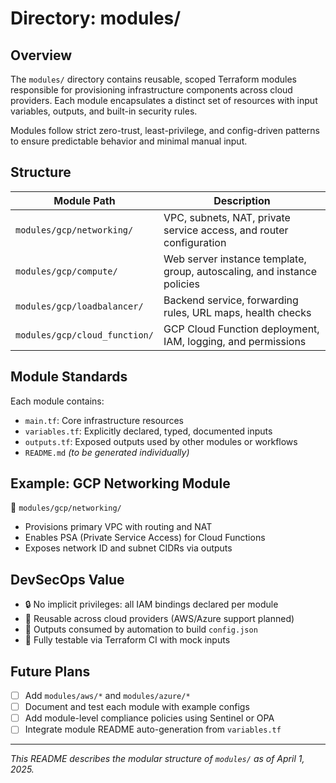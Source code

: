 # Directory: modules/

## Overview

The `modules/` directory contains reusable, scoped Terraform modules responsible for provisioning infrastructure components across cloud providers. Each module encapsulates a distinct set of resources with input variables, outputs, and built-in security rules.

Modules follow strict zero-trust, least-privilege, and config-driven patterns to ensure predictable behavior and minimal manual input.

## Structure

| Module Path | Description |
|-------------|-------------|
| `modules/gcp/networking/` | VPC, subnets, NAT, private service access, and router configuration |
| `modules/gcp/compute/` | Web server instance template, group, autoscaling, and instance policies |
| `modules/gcp/loadbalancer/` | Backend service, forwarding rules, URL maps, health checks |
| `modules/gcp/cloud_function/` | GCP Cloud Function deployment, IAM, logging, and permissions |

## Module Standards

Each module contains:
- `main.tf`: Core infrastructure resources
- `variables.tf`: Explicitly declared, typed, documented inputs
- `outputs.tf`: Exposed outputs used by other modules or workflows
- `README.md` *(to be generated individually)*

## Example: GCP Networking Module
📂 `modules/gcp/networking/`

- Provisions primary VPC with routing and NAT
- Enables PSA (Private Service Access) for Cloud Functions
- Exposes network ID and subnet CIDRs via outputs

## DevSecOps Value

- 🔒 No implicit privileges: all IAM bindings declared per module
- 🔁 Reusable across cloud providers (AWS/Azure support planned)
- 📜 Outputs consumed by automation to build `config.json`
- 🧪 Fully testable via Terraform CI with mock inputs

## Future Plans

- [ ] Add `modules/aws/*` and `modules/azure/*`
- [ ] Document and test each module with example configs
- [ ] Add module-level compliance policies using Sentinel or OPA
- [ ] Integrate module README auto-generation from `variables.tf`

---

_This README describes the modular structure of `modules/` as of April 1, 2025._

